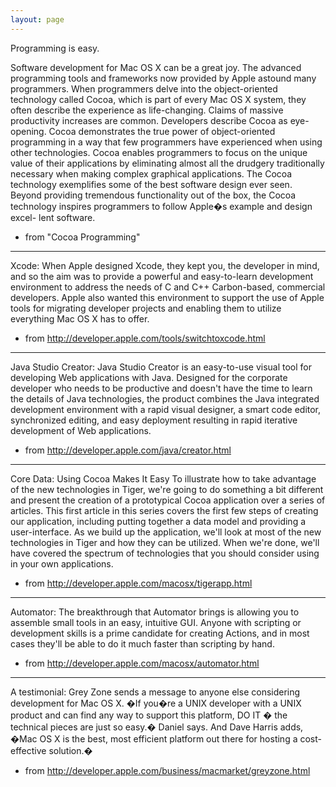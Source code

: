 ```yaml
---
layout: page
---
```


Programming is easy.

Software development for Mac OS X can be a great joy. The advanced programming 
tools and frameworks now provided by Apple astound many programmers. When 
programmers delve into the object-oriented technology called Cocoa, which is part 
of every Mac OS X system, they often describe the experience as life-changing. 
Claims of massive productivity increases are common. Developers describe Cocoa as 
eye-opening. Cocoa demonstrates the true power of object-oriented programming in 
a way that few programmers have experienced when using other technologies. 
Cocoa enables programmers to focus on the unique value of their applications by 
eliminating almost all the drudgery traditionally necessary when making complex 
graphical applications. The Cocoa technology exemplifies some of the best software 
design ever seen. Beyond providing tremendous functionality out of the box, the 
Cocoa technology inspires programmers to follow Apple�s example and design excel- 
lent software. 

- from "Cocoa Programming"
----
Xcode:
When Apple designed Xcode, they kept you, the developer in mind, and so the aim was to provide a powerful and easy-to-learn development environment to address the needs of C and C++ Carbon-based, commercial developers. Apple also wanted this environment to support the use of Apple tools for migrating developer projects and enabling them to utilize everything Mac OS X has to offer.

- from http://developer.apple.com/tools/switchtoxcode.html
----
Java Studio Creator:
Java Studio Creator is an easy-to-use visual tool for developing Web applications with Java. Designed for the corporate developer who needs to be productive and doesn't have the time to learn the details of Java technologies, the product combines the Java integrated development environment with a rapid visual designer, a smart code editor, synchronized editing, and easy deployment resulting in rapid iterative development of Web applications.

- from http://developer.apple.com/java/creator.html
----
Core Data:
Using Cocoa Makes It Easy
To illustrate how to take advantage of the new technologies in Tiger, we're going to do something a bit different and present the creation of a prototypical Cocoa application over a series of articles. This first article in this series covers the first few steps of creating our application, including putting together a data model and providing a user-interface. As we build up the application, we'll look at most of the new technologies in Tiger and how they can be utilized. When we're done, we'll have covered the spectrum of technologies that you should consider using in your own applications.

- from http://developer.apple.com/macosx/tigerapp.html
----
Automator:
The breakthrough that Automator brings is allowing you to assemble small tools in an easy, intuitive GUI. Anyone with scripting or development skills is a prime candidate for creating Actions, and in most cases they'll be able to do it much faster than scripting by hand.

- from http://developer.apple.com/macosx/automator.html
----
A testimonial:
Grey Zone sends a message to anyone else considering development for Mac OS X. �If you�re a UNIX developer with a UNIX product and can find any way to support this platform, DO IT � the technical pieces are just so easy.� Daniel says. And Dave Harris adds, �Mac OS X is the best, most efficient platform out there for hosting a cost-effective solution.�

- from http://developer.apple.com/business/macmarket/greyzone.html
